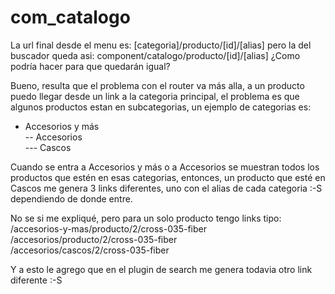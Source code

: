 # com_catalogo

La url final desde el menu es:
[categoria]/producto/[id]/[alias]
pero la del buscador queda asi:
component/catalogo/producto/[id]/[alias]
¿Como podría hacer para que quedarán igual?

Bueno, resulta que el problema con el router va más alla, a un producto puedo llegar desde un link a la categoria principal, el problema es que algunos productos estan en subcategorias, un ejemplo de categorias es:<br>

- Accesorios y más<br>
-- Accesorios<br>
--- Cascos<br>


Cuando se entra a Accesorios y más o a Accesorios se muestran todos los productos que estén en esas categorias, entonces, un producto que esté en Cascos me genera 3 links diferentes, uno con el alias de cada categoria :-S dependiendo de donde entre.

No se si me expliqué, pero para un solo producto tengo links tipo:<br>
/accesorios-y-mas/producto/2/cross-035-fiber <br>
/accesorios/producto/2/cross-035-fiber<br>
/accesorios/cascos/2/cross-035-fiber<br>

Y a esto le agrego que en el plugin de search me genera todavia otro link diferente :-S
